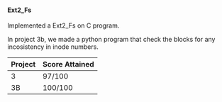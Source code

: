 #### Ext2_Fs

Implemented a Ext2_Fs on C program.

In project 3b, we made a python program that check the blocks for any incosistency in inode numbers.

| Project | Score Attained |
| ------- | -------------- |
| 3       | 97/100         |
| 3B      | 100/100        |

 

